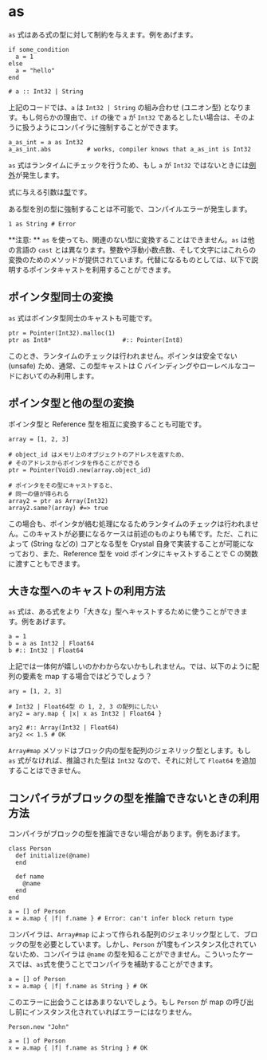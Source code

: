 # as

`as` 式はある式の型に対して制約を与えます。例をあげます。

```crystal
if some_condition
  a = 1
else
  a = "hello"
end

# a :: Int32 | String
```

上記のコードでは、`a` は `Int32 | String` の組み合わせ (ユニオン型) となります。もし何らかの理由で、`if` の後で `a` が `Int32` であるとしたい場合は、そのように扱うようにコンパイラに強制することができます。

```crystal
a_as_int = a as Int32
a_as_int.abs          # works, compiler knows that a_as_int is Int32
```

`as` 式はランタイムにチェックを行うため、もし `a` が `Int32` ではないときには[例外](exception_handling.html)が発生します。

式に与える引数は[型](type_grammar.html)です。

ある型を別の型に強制することは不可能で、コンパイルエラーが発生します。

```crystal
1 as String # Error
```

**注意: ** `as` を使っても、関連のない型に変換することはできません。`as` は他の言語の `cast` とは異なります。整数や浮動小数点数、そして文字にはこれらの変換のためのメソッドが提供されています。代替になるものとしては、以下で説明するポインタキャストを利用することができます。

## ポインタ型同士の変換

`as` 式はポインタ型同士のキャストも可能です。

```crystal
ptr = Pointer(Int32).malloc(1)
ptr as Int8*                    #:: Pointer(Int8)
```

このとき、ランタイムのチェックは行われません。ポインタは安全でない (unsafe) ため、通常、この型キャストは C バインディングやローレベルなコードにおいてのみ利用します。

## ポインタ型と他の型の変換

ポインタ型と Reference 型を相互に変換することも可能です。

```crystal
array = [1, 2, 3]

# object_id はメモリ上のオブジェクトのアドレスを返すため、
# そのアドレスからポインタを作ることができる
ptr = Pointer(Void).new(array.object_id)

# ポインタをその型にキャストすると、
# 同一の値が得られる
array2 = ptr as Array(Int32)
array2.same?(array) #=> true
```

この場合も、ポインタが絡む処理になるためランタイムのチェックは行われません。このキャストが必要になるケースは前述のものよりも稀です。ただ、これによって (String などの) コアとなる型を Crystal 自身で実装することが可能になっており、また、Reference 型を void ポインタにキャストすることで C の関数に渡すこともできます。

## 大きな型へのキャストの利用方法

`as` 式は、ある式をより「大きな」型へキャストするために使うことができます。例をあげます。

```crystal
a = 1
b = a as Int32 | Float64
b #:: Int32 | Float64
```

上記では一体何が嬉しいのかわからないかもしれません。では、以下のように配列の要素を map する場合ではどうでしょう？

```crystal
ary = [1, 2, 3]

# Int32 | Float64型 の 1, 2, 3 の配列にしたい
ary2 = ary.map { |x| x as Int32 | Float64 }

ary2 #:: Array(Int32 | Float64)
ary2 << 1.5 # OK
```

`Array#map` メソッドはブロック内の型を配列のジェネリック型とします。もし `as` 式がなければ、推論された型は `Int32` なので、それに対して `Float64` を追加することはできません。

## コンパイラがブロックの型を推論できないときの利用方法

コンパイラがブロックの型を推論できない場合があります。例をあげます。

```crystal
class Person
  def initialize(@name)
  end

  def name
    @name
  end
end

a = [] of Person
x = a.map { |f| f.name } # Error: can't infer block return type
```

コンパイラは、`Array#map` によって作られる配列のジェネリック型として、ブロックの型を必要としています。しかし、`Person` が1度もインスタンス化されていないため、コンパイラは `@name` の型を知ることができません。こういったケースでは、`as`式を使うことでコンパイラを補助することができます。

```crystal
a = [] of Person
x = a.map { |f| f.name as String } # OK
```

このエラーに出会うことはあまりないでしょう。もし `Person` が map の呼び出し前にインスタンス化されていればエラーにはなりません。

```crystal
Person.new "John"

a = [] of Person
x = a.map { |f| f.name as String } # OK
```
